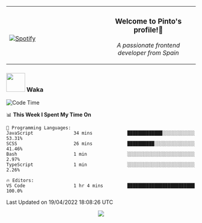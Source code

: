 <table width="100%" align="center"> 
  <tr>
  <td width="50%">
      
&nbsp; <br> [![Spotify](https://novatorem-zeta-rust.vercel.app/api/spotify)](https://open.spotify.com/user/novatorem-zeta-rust)

  </td>
  <td width="50%">
    <h3 align="center">Welcome to Pinto's profile!👋</h3>
    <p align="center"><em>A passionate frontend developer from Spain</em></p>
  </td>
  </table>

### <img src="https://media.giphy.com/media/VgCDAzcKvsR6OM0uWg/giphy.gif" width="50"> Waka

  <!--START_SECTION:waka-->
![Code Time](http://img.shields.io/badge/Code%20Time-250%20hrs%202%20mins-blue)

📊 **This Week I Spent My Time On** 

```text
💬 Programming Languages: 
JavaScript               34 mins             █████████████░░░░░░░░░░░░   53.31% 
SCSS                     26 mins             ██████████░░░░░░░░░░░░░░░   41.46% 
Bash                     1 min               ░░░░░░░░░░░░░░░░░░░░░░░░░   2.97% 
TypeScript               1 min               ░░░░░░░░░░░░░░░░░░░░░░░░░   2.26%

🔥 Editors: 
VS Code                  1 hr 4 mins         █████████████████████████   100.0%

```


 Last Updated on 19/04/2022 18:08:26 UTC
<!--END_SECTION:waka-->

<div align="center">
<img src="https://github-readme-stats-gilt-tau.vercel.app/api/top-langs/?username=pinto-hub&layout=compact&theme=dracula" />
</div>
